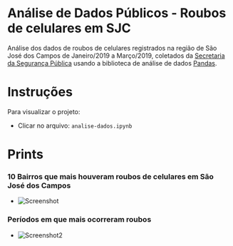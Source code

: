 # Análise de Dados Públicos - Roubos de celulares em SJC
Análise dos dados de roubos de celulares registrados na região de São José dos Campos de Janeiro/2019 a Março/2019, coletados da [Secretaria da Segurança Pública](http://www.ssp.sp.gov.br/Estatistica/Default.aspx) usando a biblioteca de análise de dados [Pandas](https://pandas.pydata.org/).
# Instruções
Para visualizar o projeto:
* Clicar no arquivo: ```analise-dados.ipynb```
# Prints
### 10 Bairros que mais houveram roubos de celulares em São José dos Campos
* ![Screenshot](https://user-images.githubusercontent.com/36762964/62825008-353be500-bb7b-11e9-9ed8-8ecc12192274.png)

### Períodos em que mais ocorreram roubos
* ![Screenshot2](https://user-images.githubusercontent.com/36762964/62825005-27865f80-bb7b-11e9-8c09-8adfa1af904d.png)
